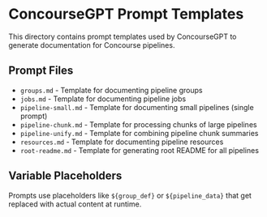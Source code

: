 # ConcourseGPT Prompt Templates

This directory contains prompt templates used by ConcourseGPT to generate documentation for Concourse pipelines. 

## Prompt Files

- `groups.md` - Template for documenting pipeline groups
- `jobs.md` - Template for documenting pipeline jobs
- `pipeline-small.md` - Template for documenting small pipelines (single prompt)
- `pipeline-chunk.md` - Template for processing chunks of large pipelines
- `pipeline-unify.md` - Template for combining pipeline chunk summaries
- `resources.md` - Template for documenting pipeline resources
- `root-readme.md` - Template for generating root README for all pipelines

## Variable Placeholders

Prompts use placeholders like `${group_def}` or `${pipeline_data}` that get replaced with actual content at runtime.
